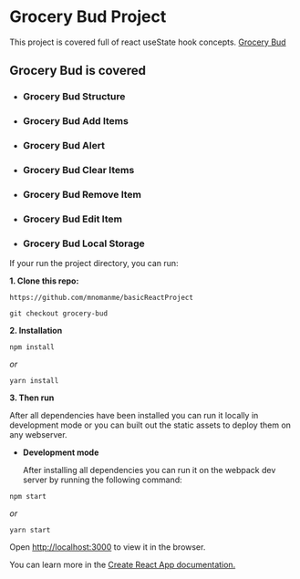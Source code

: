 # Grocery Bud Project

This project is covered full of react useState hook concepts. [Grocery Bud](https://basic-react-grocery-bud.netlify.app/)

## Grocery Bud is covered

- ### Grocery Bud Structure

- ### Grocery Bud Add Items

- ### Grocery Bud Alert

- ### Grocery Bud Clear Items

- ### Grocery Bud Remove Item

- ### Grocery Bud Edit Item

- ### Grocery Bud Local Storage

If your run the project directory, you can run:

**1. Clone this repo:**

```git
https://github.com/mnomanme/basicReactProject
```

```git
git checkout grocery-bud
```

**2. Installation**

```npm
npm install
```

_or_

```yarn
yarn install
```

**3. Then run**

After all dependencies have been installed you can run it locally in development mode or you can built out the static assets to deploy them on any webserver.

- **Development mode**

  After installing all dependencies you can run it on the webpack dev server by running the following command:

```npm
npm start
```

_or_

```yarn
yarn start
```

Open <http://localhost:3000> to view it in the browser.

You can learn more in the [Create React App documentation.](https://create-react-app.dev/docs/getting-started/)
